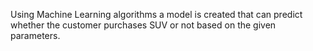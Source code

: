 Using Machine Learning algorithms a model is created that can predict whether the customer purchases SUV or not based on the given parameters.
